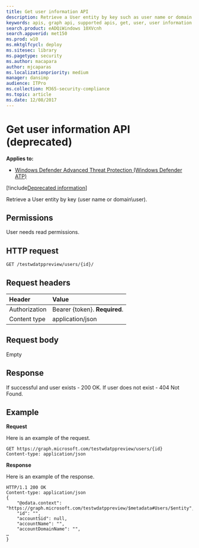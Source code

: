 ```yaml
---
title: Get user information API
description: Retrieve a User entity by key such as user name or domain.
keywords: apis, graph api, supported apis, get, user, user information
search.product: eADQiWindows 10XVcnh
search.appverid: met150
ms.prod: w10
ms.mktglfcycl: deploy
ms.sitesec: library
ms.pagetype: security
ms.author: macapara
author: mjcaparas
ms.localizationpriority: medium
manager: dansimp
audience: ITPro
ms.collection: M365-security-compliance 
ms.topic: article
ms.date: 12/08/2017
---
```


# Get user information API (deprecated)

**Applies to:**

- [Windows Defender Advanced Threat Protection (Windows Defender ATP)](https://wincom.blob.core.windows.net/documents/Windows10_Commercial_Comparison.pdf)

[!include[Deprecated information](deprecate.md)]

Retrieve a User entity by key (user name or domain\user).

## Permissions
User needs read permissions.

## HTTP request
```
GET /testwdatppreview/users/{id}/
```

## Request headers

Header | Value 
:---|:---
Authorization | Bearer {token}. **Required**.
Content type | application/json


## Request body
Empty

## Response
If successful and user exists - 200 OK.
If user does not exist - 404 Not Found.


## Example

**Request**

Here is an example of the request.

```
GET https://graph.microsoft.com/testwdatppreview/users/{id}
Content-type: application/json
```

**Response**

Here is an example of the response.


```
HTTP/1.1 200 OK
Content-type: application/json
{
    "@odata.context": "https://graph.microsoft.com/testwdatppreview/$metadata#Users/$entity",
    "id": "",
    "accountSid": null,
    "accountName": "",
    "accountDomainName": "",
…
}
```
